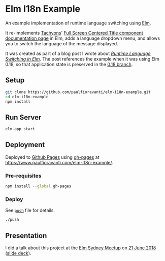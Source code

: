 # Elm I18n Example

An example implementation of runtime language switching using [Elm][].

It re-implements [Tachyons][]'
[Full Screen Centered Title component documentation page][] in Elm, adds a
language dropdown menu, and allows you to switch the language of the message
displayed.

It was created as part of a blog post I wrote about
_[Runtime Language Switching in Elm][]_. The post references the example when it
was using Elm 0.18, so that application state is preserved in the
[0.18 branch][].

## Setup

```sh
git clone https://github.com/paulfioravanti/elm-i18n-example.git
cd elm-i18n-example
npm install
```

## Run Server

```sh
elm-app start
```

## Deployment

Deployed to [Github Pages][] using [gh-pages][] at
<https://www.paulfioravanti.com/elm-i18n-example/>.

### Pre-requisites

```sh
npm install --global gh-pages
```

### Deploy

See [`push`][] file for details.

```sh
./push
```

## Presentation

I did a talk about this project at the [Elm Sydney Meetup][] on
[21 June 2018][elm-sydney-20180621] ([slide deck][speakerdeck]).

[0.18 branch]: https://github.com/paulfioravanti/elm-i18n-example/tree/0.18
[Elm]: http://elm-lang.org/
[Elm Sydney Meetup]: https://www.meetup.com/Sydney-Elm-Meetup/
[elm-sydney-20180621]: https://www.meetup.com/Sydney-Elm-Meetup/events/pdpzvmyxjbcc/
[Full Screen Centered Title component documentation page]: http://tachyons.io/components/layout/full-screen-centered-title/index.html
[gh-pages]: https://github.com/tschaub/gh-pages
[Github Pages]: https://pages.github.com/
[`push`]: /push
[Runtime Language Switching in Elm]: https://paulfioravanti.com/blog/2018/05/11/runtime-language-switching-in-elm/
[speakerdeck]: https://speakerdeck.com/paulfioravanti/runtime-i18n-in-elm
[Tachyons]: http://tachyons.io/
